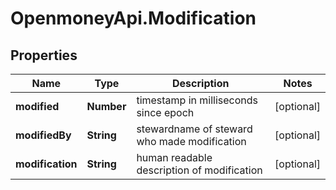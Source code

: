 # OpenmoneyApi.Modification

## Properties
Name | Type | Description | Notes
------------ | ------------- | ------------- | -------------
**modified** | **Number** | timestamp in milliseconds since epoch | [optional] 
**modifiedBy** | **String** | stewardname of steward who made modification | [optional] 
**modification** | **String** | human readable description of modification | [optional] 


